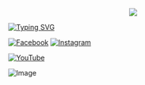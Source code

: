 ## <h3 align="center">

  <p align="center"><img src="https://img.shields.io/badge/WELCOME%20TO -SARDAR RDX BOT-green?colorA=%23ff0000&colorB=%23017e40&style=flat-square">  

</h3>

[![Typing SVG](https://readme-typing-svg.herokuapp.com?font=Neuton&font-weight=bold&size=20&color=FFFF00&background=FF0000&center=true&vCenter=true&width=400&height=60&lines=HELLO+FRIENDS+I'M+FADEBAZ+SARDAR+RDX+😈+🤞;THE+RDX+PROJECT;RDX+FCA+BOT;THANKYOU+FOR+USING+RDX+PROJECT&border=20px+solid+000000&speed=100)](https://git.io/typing-svg)

[![Facebook](https://img.shields.io/badge/Facebook-green?style=for-the-badge&logo=facebook)](https://www.facebook.com/profile.php?id=100009012838085)
[![Instagram](https://img.shields.io/badge/Instagram-purple?style=for-the-badge&logo=instagram)](😃)

[![YouTube](https://img.shields.io/badge/YouTube-red?style=for-the-badge&logo=YouTube)](https://youtube.com/@rdx-bot-zone?si=07glyrc8s-lSIkK8)


![Image](https://i.imgur.com/yr1YUuj.jpeg)
